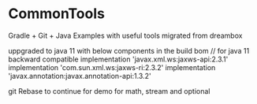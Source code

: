 CommonTools
===========

Gradle + Git + Java Examples with useful tools migrated from dreambox

uppgraded to java 11  with below components in the build bom
    // for java 11 backward compatible
    implementation 'javax.xml.ws:jaxws-api:2.3.1'
    implementation 'com.sun.xml.ws:jaxws-ri:2.3.2'
    implementation 'javax.annotation:javax.annotation-api:1.3.2' 
    
    
git 
    Rebase to continue for demo for  math, stream and optional